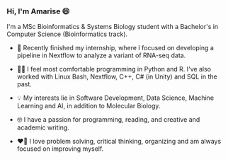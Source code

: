 ### Hi, I'm Amarise 😄

I'm a MSc Bioinformatics & Systems Biology student with a Bachelor's in Computer Science (Bioinformatics track).

- :dna: Recently finished my internship, where I focused on developing a pipeline in Nextflow to analyze a variant of RNA-seq data.

- :technologist: I feel most comfortable programming in Python and R. I've also worked with Linux Bash, Nextflow, C++, C# (in Unity) and SQL in the past.

- :bulb: My interests lie in Software Development, Data Science, Machine Learning and AI, in addition to Molecular Biology.
  
- 🤓 I have a passion for programming, reading, and creative and academic writing.
  
- :heart_on_fire: I love problem solving, critical thinking, organizing and am always focused on improving myself.



<!--
**amarisesilie/amarisesilie** is a ✨ _special_ ✨ repository because its `README.md` (this file) appears on your GitHub profile.

[![Amarise Silié's GitHub stats](https://github-readme-stats.vercel.app/api?username=amarisesilie)](https://github.com/anuraghazra/github-readme-stats)

Here are some ideas to get you started:

- 🔭 I’m currently working on ...
- 🌱 I’m currently learning ...
- 👯 I’m looking to collaborate on ...
- 🤔 I’m looking for help with ...
- 💬 Ask me about ...
- 
- 😄 Pronouns: ...
- ⚡ Fun fact: ...
-->
